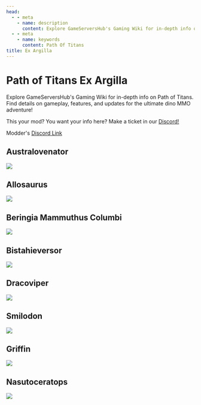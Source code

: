 ```yaml
---
head:
  - - meta
    - name: description
      content: Explore GameServersHub's Gaming Wiki for in-depth info on Path of Titans. Find details on gameplay, features, and updates for the ultimate dino MMO adventure! 
  - - meta
    - name: keywords
      content: Path Of Titans
title: Ex Argilla
---
```


# Path of Titans Ex Argilla


Explore GameServersHub's Gaming Wiki for in-depth info on Path of Titans. Find details on gameplay, features, and updates for the ultimate dino MMO adventure! 

This your mod? You want your info here? Make a ticket in our [Discord!](https://discord.gg/gsh) 

Modder's [Discord Link](#)

## Australovenator
<a href='./Path-of-Titans-ExAAustralo' target='_blank'> <img src='https://web-cdn.alderongames.com/files/1099/conversions/AustraModIcon-icon.jpg' /> </a>

## Allosaurus
<a href='./Path-of-Titans-ExAAllo' target='_blank'> <img src='https://web-cdn.alderongames.com/files/1145/conversions/AlloIcon-icon.jpg' /> </a>

## Beringia Mammuthus Columbi
<a href='./Path-of-Titans-BeringiaMammothC' target='_blank'> <img src='https://web-cdn.alderongames.com/files/868/conversions/mammothC_Icon-icon.jpg' /> </a>

## Bistahieversor
<a href='./Path-of-Titans-ExABista' target='_blank'> <img src='https://web-cdn.alderongames.com/files/1147/conversions/BistiIcon-icon.jpg' /> </a>

## Dracoviper
<a href='./Path-of-Titans-EADracoviper' target='_blank'> <img src='https://web-cdn.alderongames.com/files/1178/conversions/Draco_icon-icon.jpg' /> </a>

## Smilodon
<a href='./Path-of-Titans-EASmilodon' target='_blank'> <img src='https://web-cdn.alderongames.com/files/1001/conversions/Smilodon_icon-icon.jpg' /> </a>

## Griffin
<a href='./Path-of-Titans-EAGriffin' target='_blank'> <img src='https://web-cdn.alderongames.com/files/1133/conversions/griffin_icon-icon.jpg' /> </a>

## Nasutoceratops
<a href='./Path-of-Titans-EANasuto' target='_blank'> <img src='https://web-cdn.alderongames.com/files/1098/conversions/nasutoModIcon-icon.jpg' /> </a>
